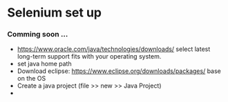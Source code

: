# Selenium set up
### Comming soon ...
* https://www.oracle.com/java/technologies/downloads/ select latest long-term support fits with your operating system.
* set java home path
* Download eclipse: https://www.eclipse.org/downloads/packages/ base on the OS
* Create a java project (file >> new >> Java Project)
* 
